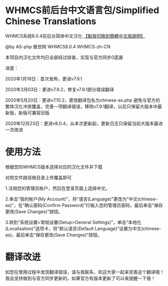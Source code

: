 # WHMCS前后台中文语言包/Simplified Chinese Translations
WHMCS系统8.0.4前后台简体中文汉化 [【點我切換到簡體中文版說明】](https://github.com/AS-php/WHMCS-zh-CN/blob/master/Traditional-README.md)

@by AS-php 傲世网 WHMCS8.0.4 WHMCS-zh-CN

本项目内汉化文件均已全部经过排查，实现与官方同步0遗漏

进度：

2020年1月16日：首次发佈，更进v7.9.1

2020年3月03日：更进v7.9.2，修复v7.9.1部分错误翻译

2020年5月20日：更进v7.10.2，更改翻译包名为chinese-as.php 避免与官方的繁体汉化冲突覆盖，完善一项翻译错误，移除v7.9.1翻译，以后只保留大版本中最新版，新版可兼容旧版

2020年12月23日：更进v8.0.4，从本次更新起，更新日志只保留当前大版本最进一次改进

# 使用方法
根据您的WHMCS版本选择对应的汉化文件并下载

对照文件路径根目录上传覆盖即可

1.注销您的管理员帐户，然后在登录页面上选择中文。

2.单击“我的帐户(My Account)”，将“语言(Language)”更改为"中文(chinese-as)"，在“确认密码(Confirm Password)”行输入您的管理员密码，最后单击“保存更改(Save Changes)”按钮。

3.转到“系统设置>常规设置(Setup>General Settings)”，单击“本地化(Localisation)”选项卡，将“默认语言(Default Language)”设置为中文(chinese-as)，最后单击“保存更改(Save Changes)”按钮。

# 翻译改进
如您在使用过程中发现翻译错误，请与我联系，欢迎大家一起来完善这个翻译哦！我会坚持做到与官方同步更新的，如果官方有版本更新了可以来提醒一下我！